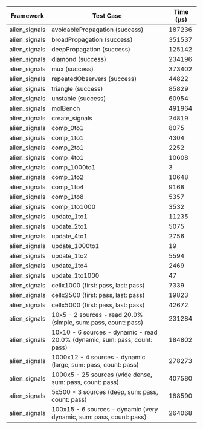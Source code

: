 | Framework | Test Case | Time (μs) |
| --- | --- | --- |
| alien_signals | avoidablePropagation (success) | 187236 |
| alien_signals | broadPropagation (success) | 351537 |
| alien_signals | deepPropagation (success) | 125142 |
| alien_signals | diamond (success) | 234196 |
| alien_signals | mux (success) | 373402 |
| alien_signals | repeatedObservers (success) | 44822 |
| alien_signals | triangle (success) | 85829 |
| alien_signals | unstable (success) | 60954 |
| alien_signals | molBench | 491964 |
| alien_signals | create_signals | 24819 |
| alien_signals | comp_0to1 | 8075 |
| alien_signals | comp_1to1 | 4304 |
| alien_signals | comp_2to1 | 2252 |
| alien_signals | comp_4to1 | 10608 |
| alien_signals | comp_1000to1 | 3 |
| alien_signals | comp_1to2 | 10648 |
| alien_signals | comp_1to4 | 9168 |
| alien_signals | comp_1to8 | 5357 |
| alien_signals | comp_1to1000 | 3532 |
| alien_signals | update_1to1 | 11235 |
| alien_signals | update_2to1 | 5075 |
| alien_signals | update_4to1 | 2756 |
| alien_signals | update_1000to1 | 19 |
| alien_signals | update_1to2 | 5594 |
| alien_signals | update_1to4 | 2469 |
| alien_signals | update_1to1000 | 47 |
| alien_signals | cellx1000 (first: pass, last: pass) | 7339 |
| alien_signals | cellx2500 (first: pass, last: pass) | 19823 |
| alien_signals | cellx5000 (first: pass, last: pass) | 42672 |
| alien_signals | 10x5 - 2 sources - read 20.0% (simple, sum: pass, count: pass) | 231284 |
| alien_signals | 10x10 - 6 sources - dynamic - read 20.0% (dynamic, sum: pass, count: pass) | 184802 |
| alien_signals | 1000x12 - 4 sources - dynamic (large, sum: pass, count: pass) | 278273 |
| alien_signals | 1000x5 - 25 sources (wide dense, sum: pass, count: pass) | 407580 |
| alien_signals | 5x500 - 3 sources (deep, sum: pass, count: pass) | 188590 |
| alien_signals | 100x15 - 6 sources - dynamic (very dynamic, sum: pass, count: pass) | 264068 |
